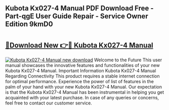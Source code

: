 ## Kubota Kx027-4 Manual PDF Download Free - Part-qgE User Guide Repair - Service Owner Edition 9kmD0

# <h2><a href="http://bc94618.oget.top/?id=Kubota+Kx027-4+Manual">🔗Download New 👉🔴 Kubota Kx027-4 Manual</a></h2>

[![Kubota Kx027-4 Manual new download](https://i.imgur.com/5g1atiW.png)](http://bc94618.oget.top/?id=Kubota+Kx027-4+Manual)
Welcome to the Future This user manual showcases the innovative features and functionalities of your new Kubota Kx027-4 Manual. Important Information Kubota Kx027-4 Manual Regarding Connectivity This product requires a stable internet connection for optimal performance. Experience the power of list of features in the palm of your hand with your new Kubota Kx027-4 Manual. Our expectation is that the Kubota Kx027-4 Manual has been instrumental in helping you get acquainted with your latest purchase. In case of any queries or concerns, feel free to contact our customer service.

